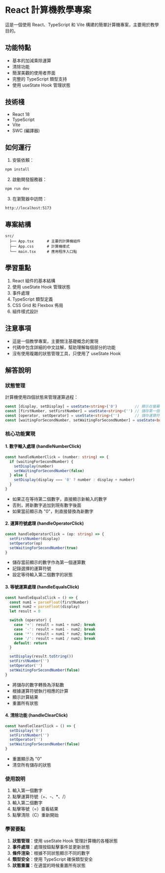 # React 計算機教學專案

這是一個使用 React、TypeScript 和 Vite 構建的簡單計算機專案，主要用於教學目的。

## 功能特點

- 基本的加減乘除運算
- 清除功能
- 簡潔美觀的使用者界面
- 完整的 TypeScript 類型支持
- 使用 useState Hook 管理狀態

## 技術棧

- React 18
- TypeScript
- Vite
- SWC (編譯器)

## 如何運行

1. 安裝依賴：
```bash
npm install
```

2. 啟動開發服務器：
```bash
npm run dev
```

3. 在瀏覽器中訪問：
```
http://localhost:5173
```

## 專案結構

```
src/
  ├── App.tsx      # 主要的計算機組件
  ├── App.css      # 計算機樣式
  └── main.tsx     # 應用程序入口點
```

## 學習重點

1. React 組件的基本結構
2. 使用 useState Hook 管理狀態
3. 事件處理
4. TypeScript 類型定義
5. CSS Grid 和 Flexbox 佈局
6. 組件樣式設計

## 注意事項

- 這是一個教學專案，主要關注基礎概念的實現
- 代碼中包含詳細的中文註解，幫助理解每個部分的功能
- 沒有使用複雜的狀態管理工具，只使用了 useState Hook 

## 解答說明

### 狀態管理

計算機使用四個狀態來管理運算過程：

```typescript
const [display, setDisplay] = useState<string>('0')        // 顯示在螢幕上的數字
const [firstNumber, setFirstNumber] = useState<string>('') // 儲存第一個輸入的數字
const [operator, setOperator] = useState<string>('')       // 儲存運算符號
const [waitingForSecondNumber, setWaitingForSecondNumber] = useState<boolean>(false) // 是否等待輸入第二個數字
```

### 核心功能實現

#### 1. 數字輸入處理 (handleNumberClick)
```typescript
const handleNumberClick = (number: string) => {
  if (waitingForSecondNumber) {
    setDisplay(number)
    setWaitingForSecondNumber(false)
  } else {
    setDisplay(display === '0' ? number : display + number)
  }
}
```
- 如果正在等待第二個數字，直接顯示新輸入的數字
- 否則，將新數字追加到現有數字後面
- 如果當前顯示為 "0"，則直接替換為新數字

#### 2. 運算符號處理 (handleOperatorClick)
```typescript
const handleOperatorClick = (op: string) => {
  setFirstNumber(display)
  setOperator(op)
  setWaitingForSecondNumber(true)
}
```
- 儲存當前顯示的數字作為第一個運算數
- 記錄選擇的運算符號
- 設定等待輸入第二個數字的狀態

#### 3. 等號運算處理 (handleEqualsClick)
```typescript
const handleEqualsClick = () => {
  const num1 = parseFloat(firstNumber)
  const num2 = parseFloat(display)
  let result = 0

  switch (operator) {
    case '+': result = num1 + num2; break
    case '-': result = num1 - num2; break
    case '*': result = num1 * num2; break
    case '/': result = num1 / num2; break
    default: return
  }

  setDisplay(result.toString())
  setFirstNumber('')
  setOperator('')
  setWaitingForSecondNumber(false)
}
```
- 將儲存的數字轉換為浮點數
- 根據運算符號執行相應的計算
- 顯示計算結果
- 重置所有狀態

#### 4. 清除功能 (handleClearClick)
```typescript
const handleClearClick = () => {
  setDisplay('0')
  setFirstNumber('')
  setOperator('')
  setWaitingForSecondNumber(false)
}
```
- 重置顯示為 "0"
- 清空所有儲存的狀態

### 使用說明

1. 輸入第一個數字
2. 點擊運算符號（+、-、*、/）
3. 輸入第二個數字
4. 點擊等號（=）查看結果
5. 點擊清除（C）重新開始

### 學習要點

1. **狀態管理**：使用 useState Hook 管理計算機的各種狀態
2. **事件處理**：處理按鈕點擊事件並更新狀態
3. **條件渲染**：根據不同狀態顯示不同的數字
4. **類型安全**：使用 TypeScript 確保類型安全
5. **狀態重置**：在適當的時候重置所有狀態 